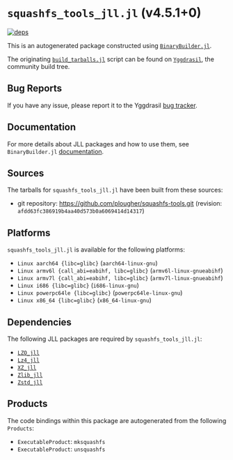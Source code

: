 # `squashfs_tools_jll.jl` (v4.5.1+0)

[![deps](https://juliahub.com/docs/squashfs_tools_jll/deps.svg)](https://juliahub.com/ui/Packages/squashfs_tools_jll/Lz4aF?page=2)

This is an autogenerated package constructed using [`BinaryBuilder.jl`](https://github.com/JuliaPackaging/BinaryBuilder.jl).

The originating [`build_tarballs.jl`](https://github.com/JuliaPackaging/Yggdrasil/blob/a10ce443893fc9b79983530e88701f04c8a2c67b/S/squashfs_tools/build_tarballs.jl) script can be found on [`Yggdrasil`](https://github.com/JuliaPackaging/Yggdrasil/), the community build tree.

## Bug Reports

If you have any issue, please report it to the Yggdrasil [bug tracker](https://github.com/JuliaPackaging/Yggdrasil/issues).

## Documentation

For more details about JLL packages and how to use them, see `BinaryBuilder.jl` [documentation](https://docs.binarybuilder.org/stable/jll/).

## Sources

The tarballs for `squashfs_tools_jll.jl` have been built from these sources:

* git repository: https://github.com/plougher/squashfs-tools.git (revision: `afdd63fc386919b4aa40d573b0a6069414d14317`)

## Platforms

`squashfs_tools_jll.jl` is available for the following platforms:

* `Linux aarch64 {libc=glibc}` (`aarch64-linux-gnu`)
* `Linux armv6l {call_abi=eabihf, libc=glibc}` (`armv6l-linux-gnueabihf`)
* `Linux armv7l {call_abi=eabihf, libc=glibc}` (`armv7l-linux-gnueabihf`)
* `Linux i686 {libc=glibc}` (`i686-linux-gnu`)
* `Linux powerpc64le {libc=glibc}` (`powerpc64le-linux-gnu`)
* `Linux x86_64 {libc=glibc}` (`x86_64-linux-gnu`)

## Dependencies

The following JLL packages are required by `squashfs_tools_jll.jl`:

* [`LZO_jll`](https://github.com/JuliaBinaryWrappers/LZO_jll.jl)
* [`Lz4_jll`](https://github.com/JuliaBinaryWrappers/Lz4_jll.jl)
* [`XZ_jll`](https://github.com/JuliaBinaryWrappers/XZ_jll.jl)
* [`Zlib_jll`](https://github.com/JuliaBinaryWrappers/Zlib_jll.jl)
* [`Zstd_jll`](https://github.com/JuliaBinaryWrappers/Zstd_jll.jl)

## Products

The code bindings within this package are autogenerated from the following `Products`:

* `ExecutableProduct`: `mksquashfs`
* `ExecutableProduct`: `unsquashfs`
